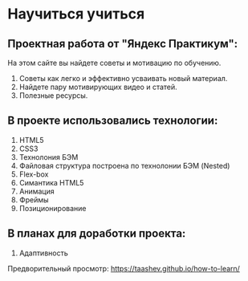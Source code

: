 # Научиться учиться

Проектная работа от "Яндекс Практикум":
------------------------------------------------------------
На этом сайте вы найдете советы и мотивацию по обучению.
1. Советы как легко и эффективно усваивать новый материал.
2. Найдете пару мотивирующих видео и статей.
3. Полезные ресурсы.

В проекте использовались технологии:
-------------------------------------------------------------
1. HTML5
2. CSS3
3. Технолония БЭМ
4. Файловая структура построена по технолонии БЭМ (Nested)
5. Flex-box
6. Симантика HTML5
7. Анимация
8. Фреймы
9. Позиционирование

В планах для доработки проекта:
-------------------------------------------------------------
1. Адаптивность


Предворительный просмотр: https://taashev.github.io/how-to-learn/

